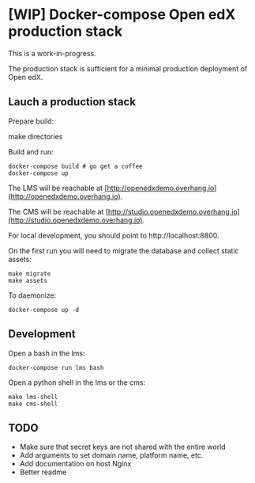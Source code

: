 # [WIP] Docker-compose Open edX production stack

This is a work-in-progress.

The production stack is sufficient for a minimal production deployment of Open edX.

## Lauch a production stack

Prepare build:

  make directories

Build and run:

    docker-compose build # go get a coffee
    docker-compose up

The LMS will be reachable at [http://openedxdemo.overhang.io](http://openedxdemo.overhang.io).

The CMS will be reachable at [http://studio.openedxdemo.overhang.io](http://studio.openedxdemo.overhang.io).

For local development, you should point to http://localhost:8800.

On the first run you will need to migrate the database and collect static assets:

    make migrate
    make assets

To daemonize:

    docker-compose up -d

## Development

Open a bash in the lms:

    docker-compose run lms bash

Open a python shell in the lms or the cms:

    make lms-shell
    make cms-shell

## TODO

- Make sure that secret keys are not shared with the entire world
- Add arguments to set domain name, platform name, etc.
- Add documentation on host Nginx
- Better readme
